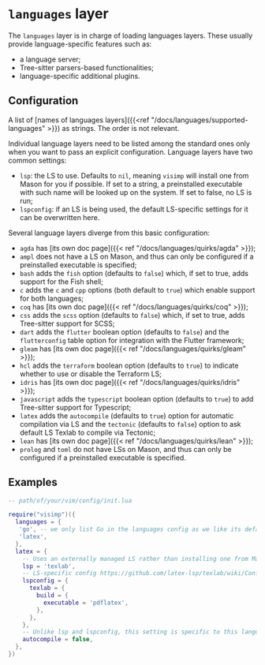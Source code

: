 # `languages` layer

The `languages` layer is in charge of loading languages layers. These usually
provide language-specific features such as:

- a language server;
- Tree-sitter parsers-based functionalities;
- language-specific additional plugins.

## Configuration

A list of [names of languages layers]({{<ref
"/docs/languages/supported-languages" >}}) as strings. The order is not relevant.

Individual language layers need to be listed among the standard ones only when
you want to pass an explicit configuration. Language layers have two common
settings:

- `lsp`: the LS to use. Defaults to `nil`, meaning `visimp` will install one
  from Mason for you if possible. If set to a string, a preinstalled executable
  with such name will be looked up on the system. If set to false, no LS is run;
- `lspconfig`: if an LS is being used, the default LS-specific settings for it
  can be overwritten here.

Several language layers diverge from this basic configuration:

- `agda` has [its own doc page]({{< ref "/docs/languages/quirks/agda" >}});
- `ampl` does not have a LS on Mason, and thus can only be configured if
  a preinstalled executable is specified;
- `bash` adds the `fish` option (defaults to `false`) which, if set to true,
  adds support for the Fish shell;
- `c` adds the `c` and `cpp` options (both default to `true`) which enable
  support for both languages;
- `coq` has [its own doc page]({{< ref "/docs/languages/quirks/coq" >}});
- `css` adds the `scss` option (defaults to `false`) which, if set to true,
  adds Tree-sitter support for SCSS;
- `dart` adds the `flutter` boolean option (defaults to `false`) and the
  `flutterconfig` table option for integration with the Flutter framework;
- `gleam` has [its own doc page]({{< ref "/docs/languages/quirks/gleam" >}});
- `hcl` adds the `terraform` boolean option (defaults to `true`) to indicate
  whether to use or disable the Terraform LS;
- `idris` has [its own doc page]({{< ref "/docs/languages/quirks/idris" >}});
- `javascript` adds the `typescript` boolean option (defaults to `true`) to
  add Tree-sitter support for Typescript;
- `latex` adds the `autocompile` (defaults to `true`) option for automatic
  compilation via LS and the `tectonic` (defaults to `false`) option to ask
  default LS Texlab to compile via Tectonic;
- `lean` has [its own doc page]({{< ref "/docs/languages/quirks/lean" >}});
- `prolog` and `toml` do not have LSs on Mason, and thus can only be configured
  if a preinstalled executable is specified.

## Examples

```lua
-- path/of/your/vim/config/init.lua

require("visimp")({
  languages = {
   'go', -- we only list Go in the languages config as we like its defaults
   'latex',
  },
  latex = {
    -- Uses an externally managed LS rather than installing one from Mason
    lsp = 'texlab',
    -- LS-specific config https://github.com/latex-lsp/texlab/wiki/Configuration
    lspconfig = {
      texlab = {
        build = {
          executable = 'pdflatex',
        },
      },
    },
    -- Unlike lsp and lspconfig, this setting is specific to this language layer
    autocompile = false,
  },
})
```
